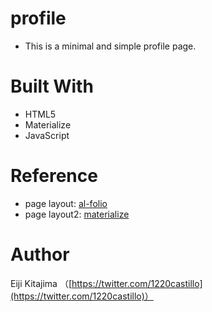 # profile
- This is a minimal and simple profile page.

# Built With
- HTML5
- Materialize
- JavaScript

# Reference
- page layout: [al-folio](https://github.com/zlinao/zlinao.github.io)
- page layout2: [materialize](https://materializecss.com/)

# Author
Eiji Kitajima （[https://twitter.com/1220castillo](https://twitter.com/1220castillo)）
